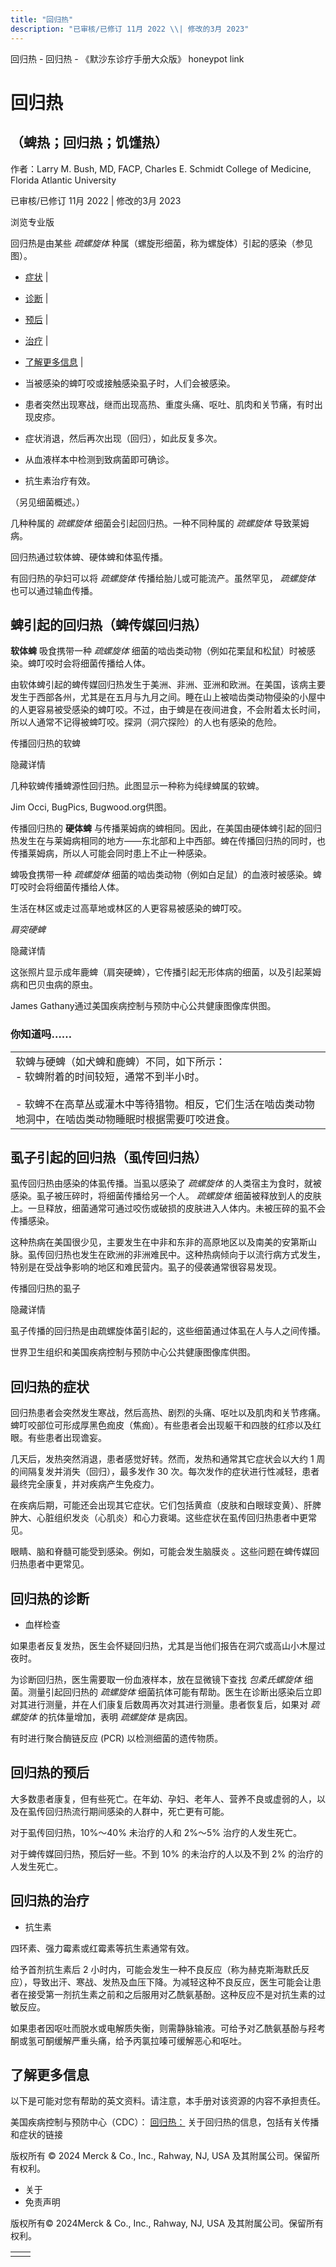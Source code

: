 ```yaml
---
title: "回归热"
description: "已审核/已修订 11月 2022 \\| 修改的3月 2023"
---
```


﻿回归热 \- 回归热 \- 《默沙东诊疗手册大众版》 honeypot link

# 回归热

## （蜱热；回归热；饥馑热）

作者：Larry M. Bush, MD, FACP, Charles E. Schmidt College of Medicine, Florida Atlantic
University

已审核/已修订 11月 2022 \| 修改的3月 2023

浏览专业版

回归热是由某些 _疏螺旋体_ 种属（螺旋形细菌，称为螺旋体）引起的感染（参见图）。

- [症状](#症状_v38916524_zh) \|
- [诊断](#诊断_v38916533_zh) \|
- [预后](#预后_v44229163_zh) \|
- [治疗](#治疗_v38916542_zh) \|
- [了解更多信息](#了解更多信息_v38916550_zh) \|

- 当被感染的蜱叮咬或接触感染虱子时，人们会被感染。

- 患者突然出现寒战，继而出现高热、重度头痛、呕吐、肌肉和关节痛，有时出现皮疹。

- 症状消退，然后再次出现（回归），如此反复多次。

- 从血液样本中检测到致病菌即可确诊。

- 抗生素治疗有效。


（另见细菌概述。）

几种种属的 _疏螺旋体_ 细菌会引起回归热。一种不同种属的 _疏螺旋体_ 导致莱姆病。

回归热通过软体蜱、硬体蜱和体虱传播。

有回归热的孕妇可以将 _疏螺旋体_ 传播给胎儿或可能流产。虽然罕见， _疏螺旋体_ 也可以通过输血传播。

## 蜱引起的回归热（蜱传媒回归热）

**软体蜱** 吸食携带一种 _疏螺旋体_ 细菌的啮齿类动物（例如花栗鼠和松鼠）时被感染。蜱叮咬时会将细菌传播给人体。

由软体蜱引起的蜱传媒回归热发生于美洲、非洲、亚洲和欧洲。在美国，该病主要发生于西部各州，尤其是在五月与九月之间。睡在山上被啮齿类动物侵染的小屋中的人更容易被受感染的蜱叮咬。不过，由于蜱是在夜间进食，不会附着太长时间，所以人通常不记得被蜱叮咬。探洞（洞穴探险）的人也有感染的危险。

传播回归热的软蜱



隐藏详情

几种软蜱传播蜱源性回归热。此图显示一种称为纯绿蜱属的软蜱。

Jim Occi, BugPics, Bugwood.org供图。

传播回归热的 **硬体蜱** 与传播莱姆病的蜱相同。因此，在美国由硬体蜱引起的回归热发生在与莱姆病相同的地方——东北部和上中西部。蜱在传播回归热的同时，也传播莱姆病，所以人可能会同时患上不止一种感染。

蜱吸食携带一种 _疏螺旋体_ 细菌的啮齿类动物（例如白足鼠）的血液时被感染。蜱叮咬时会将细菌传播给人体。

生活在林区或走过高草地或林区的人更容易被感染的蜱叮咬。

_肩突硬蜱_



隐藏详情

这张照片显示成年鹿蜱（肩突硬蜱），它传播引起无形体病的细菌，以及引起莱姆病和巴贝虫病的原虫。

James Gathany通过美国疾病控制与预防中心公共健康图像库供图。

### 你知道吗……

|     |
| --- |
| 软蜱与硬蜱（如犬蜱和鹿蜱）不同，如下所示：<br>- 软蜱附着的时间较短，通常不到半小时。<br>  <br>- 软蜱不在高草丛或灌木中等待猎物。相反，它们生活在啮齿类动物地洞中，在啮齿类动物睡眠时根据需要叮咬进食。 |

## 虱子引起的回归热（虱传回归热）

虱传回归热由感染的体虱传播。当虱以感染了 _疏螺旋体_ 的人类宿主为食时，就被感染。虱子被压碎时，将细菌传播给另一个人。 _疏螺旋体_ 细菌被释放到人的皮肤上。一旦释放，细菌通常可通过咬伤或破损的皮肤进入人体内。未被压碎的虱不会传播感染。

这种热病在美国很少见，主要发生在中非和东非的高原地区以及南美的安第斯山脉。虱传回归热也发生在欧洲的非洲难民中。这种热病倾向于以流行病方式发生，特别是在受战争影响的地区和难民营内。虱子的侵袭通常很容易发现。

传播回归热的虱子



隐藏详情

虱子传播的回归热是由疏螺旋体菌引起的，这些细菌通过体虱在人与人之间传播。

世界卫生组织和美国疾病控制与预防中心公共健康图像库供图。

## 回归热的症状

回归热患者会突然发生寒战，然后高热、剧烈的头痛、呕吐以及肌肉和关节疼痛。蜱叮咬部位可形成厚黑色痂皮（焦痂）。有些患者会出现躯干和四肢的红疹以及红眼。有些患者出现谵妄。

几天后，发热突然消退，患者感觉好转。然而，发热和通常其它症状会以大约 1 周的间隔复发并消失（回归），最多发作 30 次。每次发作的症状进行性减轻，患者最终完全康复，并对疾病产生免疫力。

在疾病后期，可能还会出现其它症状。它们包括黄疸（皮肤和白眼球变黄）、肝脾肿大、心脏组织发炎（心肌炎）和心力衰竭。这些症状在虱传回归热患者中更常见。

眼睛、脑和脊髓可能受到感染。例如，可能会发生脑膜炎 。这些问题在蜱传媒回归热患者中更常见。

## 回归热的诊断

- 血样检查


如果患者反复发热，医生会怀疑回归热，尤其是当他们报告在洞穴或高山小木屋过夜时。

为诊断回归热，医生需要取一份血液样本，放在显微镜下查找 _包柔氏螺旋体_ 细菌。测量引起回归热的 _疏螺旋体_ 细菌抗体可能有帮助。医生在诊断出感染后立即对其进行测量，并在人们康复后数周再次对其进行测量。患者恢复后，如果对 _疏螺旋体_ 的抗体量增加，表明 _疏螺旋体_ 是病因。

有时进行聚合酶链反应 (PCR) 以检测细菌的遗传物质。

## 回归热的预后

大多数患者康复，但有些死亡。在年幼、孕妇、老年人、营养不良或虚弱的人，以及在虱传回归热流行期间感染的人群中，死亡更有可能。

对于虱传回归热，10%～40% 未治疗的人和 2%～5% 治疗的人发生死亡。

对于蜱传媒回归热，预后好一些。不到 10% 的未治疗的人以及不到 2% 的治疗的人发生死亡。

## 回归热的治疗

- 抗生素


四环素、强力霉素或红霉素等抗生素通常有效。

给予首剂抗生素后 2 小时内，可能会发生一种不良反应（称为赫克斯海默氏反应），导致出汗、寒战、发热及血压下降。为减轻这种不良反应，医生可能会让患者在接受第一剂抗生素之前和之后服用对乙酰氨基酚。这种反应不是对抗生素的过敏反应。

如果患者因呕吐而脱水或电解质失衡，则需静脉输液。可给予对乙酰氨基酚与羟考酮或氢可酮缓解严重头痛，给予丙氯拉嗪可缓解恶心和呕吐。

## 了解更多信息

以下是可能对您有帮助的英文资料。请注意，本手册对该资源的内容不承担责任。

美国疾病控制与预防中心（CDC）： [回归热：](http://www.cdc.gov/relapsing-fever/) 关于回归热的信息，包括有关传播和症状的链接



版权所有 © 2024
Merck & Co., Inc., Rahway, NJ, USA 及其附属公司。保留所有权利。

- 关于
- 免责声明

版权所有© 2024Merck & Co., Inc., Rahway, NJ, USA 及其附属公司。保留所有权利。

|     |     |
| --- | --- |
|  |  |
